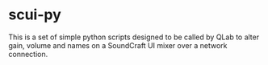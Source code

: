 # scui-py
This is a set of simple python scripts designed to be called by QLab to alter gain, volume and names on a SoundCraft UI mixer over a network connection.
